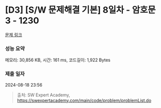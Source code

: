 # [D3] [S/W 문제해결 기본] 8일차 - 암호문3 - 1230 

[문제 링크](https://swexpertacademy.com/main/code/problem/problemDetail.do?contestProbId=AV14zIwqAHwCFAYD) 

### 성능 요약

메모리: 30,856 KB, 시간: 161 ms, 코드길이: 1,922 Bytes

### 제출 일자

2024-08-18 23:56



> 출처: SW Expert Academy, https://swexpertacademy.com/main/code/problem/problemList.do